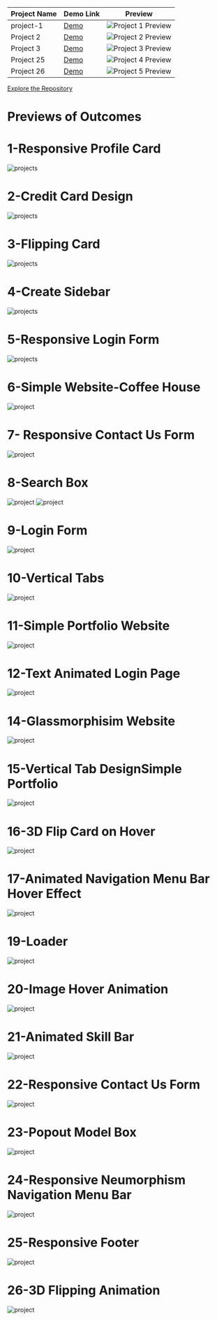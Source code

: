 | Project Name | Demo Link | Preview |
|--------------|-----------|---------|
| project-1    | [Demo](#) | ![Project 1 Preview](/50%20html-css%20projects/0-Screen%20Shots/9-Login%20Form.jpg)|
| Project 2    | [Demo](#) | ![Project 2 Preview](/50%20html-css%20projects/0-Screen%20Shots/2-credit%20card%20design.jpg)|
| Project 3    | [Demo](#) | ![Project 3 Preview](/50%20html-css%20projects/0-Screen%20Shots/3-flipping-card.jpg) |
| Project 25   | [Demo](#) | ![Project 4 Preview](/50%20html-css%20projects/0-Screen%20Shots/4-create%20sidebar.jpg) |
| Project 26   | [Demo](#) | ![Project 5 Preview](/50%20html-css%20projects/0-Screen%20Shots/5-Responsive%20Login%20Form.jpg) |

[Explore the Repository](https://github.com/asyylz/Html-Css-Repo-SelfStudy/tree/5510abe1983f5fba8c9f0b1496e570e2f6682ccd/50%20html-css%20projects)


# Previews of Outcomes

# 1-Responsive Profile Card

![projects](/50%20html-css%20projects/0-Screen%20Shots/9-Login%20Form.jpg)

# 2-Credit Card Design

![projects](/50%20html-css%20projects/0-Screen%20Shots/2-credit%20card%20design.jpg)

# 3-Flipping Card

![projects](/50%20html-css%20projects/0-Screen%20Shots/3-flipping-card.jpg)

# 4-Create Sidebar

![projects](/50%20html-css%20projects/0-Screen%20Shots/4-create%20sidebar.jpg)

# 5-Responsive Login Form

![projects](/50%20html-css%20projects/0-Screen%20Shots/5-Responsive%20Login%20Form.jpg)

# 6-Simple Website-Coffee House

![project](/50%20html-css%20projects/0-Screen%20Shots/6-Asy%20Coffee%20House.jpeg)

# 7- Responsive Contact Us Form

![project](/50%20html-css%20projects/0-Screen%20Shots/7-%20Responsive%20Contact%20Us%20Form.jpg)

# 8-Search Box

![project](/50%20html-css%20projects/0-Screen%20Shots/8-Search%20Box-close.jpg)
![project](/50%20html-css%20projects/0-Screen%20Shots/8-Search%20Box-open.jpg)

# 9-Login Form

![project](/50%20html-css%20projects/0-Screen%20Shots/9-Login%20Form.jpg)

# 10-Vertical Tabs

![project](/50%20html-css%20projects/0-Screen%20Shots/10-Vertical%20tabs.jpg)

# 11-Simple Portfolio Website

![project](/50%20html-css%20projects/0-Screen%20Shots/11-Simple%20Portfolio%20Website.jpg)

# 12-Text Animated Login Page

![project](/50%20html-css%20projects/0-Screen%20Shots/12-Text%20Animated%20Login%20Page.jpg)

# 14-Glassmorphisim Website

![project](/50%20html-css%20projects/0-Screen%20Shots/13-Glassmorphisim%20Website.jpg)

# 15-Vertical Tab DesignSimple Portfolio

![project](/50%20html-css%20projects/0-Screen%20Shots/15-Vertical%20Tab%20DesignSimple%20Portfolio.jpg)

# 16-3D Flip Card on Hover

![project](/50%20html-css%20projects/0-Screen%20Shots/16-3D%20Flip%20Card%20on%20Hover.jpg)

# 17-Animated Navigation Menu Bar Hover Effect

![project](/50%20html-css%20projects/0-Screen%20Shots/17-Animated%20Navigation%20Menu%20Bar%20Hover%20Effect.jpg)

# 19-Loader

![project](/50%20html-css%20projects/0-Screen%20Shots/19-Loader.jpg)

# 20-Image Hover Animation

![project](/50%20html-css%20projects/0-Screen%20Shots/20-Image%20Hover%20Animation%20.jpg)

# 21-Animated Skill Bar

![project](/50%20html-css%20projects/0-Screen%20Shots/21-Animated%20Skill%20Bar.jpg)

# 22-Responsive Contact Us Form

![project](/50%20html-css%20projects/0-Screen%20Shots/22-Responsive%20Contact%20Us%20Form.jpg)

# 23-Popout Model Box

![project](/50%20html-css%20projects/0-Screen%20Shots/23-Popout%20Model%20Box.jpg)

# 24-Responsive Neumorphism Navigation Menu Bar

![project](/50%20html-css%20projects/0-Screen%20Shots/24-Responsive%20Neumorphism%20Navigation%20Menu%20Bar.jpg)

# 25-Responsive Footer

![project](/50%20html-css%20projects/0-Screen%20Shots/25-Responsive%20Footer.jpg)

# 26-3D Flipping Animation

![project](/50%20html-css%20projects/0-Screen%20Shots/26-3D%20Flipping%20Animation.jpg)
